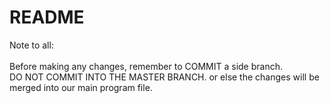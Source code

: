 # README
Note to all: <br><br>
Before making any changes, remember to COMMIT a side branch.<br>
DO NOT COMMIT INTO THE MASTER BRANCH. or else the changes will be merged into our main program file.
